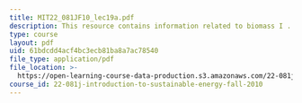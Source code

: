 ```yaml
---
title: MIT22_081JF10_lec19a.pdf
description: This resource contains information related to biomass I .
type: course
layout: pdf
uid: 61bdcdd4acf4bc3ecb81ba8a7ac78540
file_type: application/pdf
file_location: >-
  https://open-learning-course-data-production.s3.amazonaws.com/22-081j-introduction-to-sustainable-energy-fall-2010/61bdcdd4acf4bc3ecb81ba8a7ac78540_MIT22_081JF10_lec19a.pdf
course_id: 22-081j-introduction-to-sustainable-energy-fall-2010
---
```


